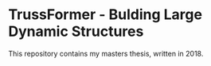 # TrussFormer - Bulding Large Dynamic Structures

This repository contains my masters thesis, written in 2018.
